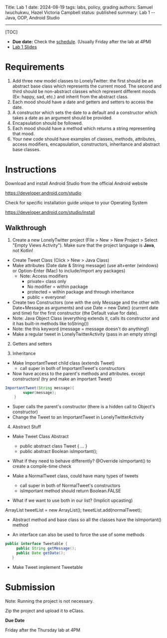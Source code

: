 Title: Lab 1
date: 2024-08-19
tags: labs, policy, grading
authors: Samuel Iwuchukwu, Hazel Victoria Campbell
status: published
summary: Lab 1 -- Java, OOP, Android Studio

----

[TOC]

* **Due date:** Check the [schedule]({filename}/pages/home.md#schedule). (Usually Friday after the lab at 4PM)
* [Lab 1 Slides]({attach}slides/CMPUT_301_LAB_1.pdf)

# Requirements

1. Add three new model classes to LonelyTwitter: the first should be an abstract base class which represents the current mood. The second and third should be non-abstract classes which represent different moods (Ex: happy, sad, etc.) and inherit from the abstract class.
2. Each mood should have a date and getters and setters to access the date.
3. A constructor which sets the date to a default and a constructor which takes a date as an argument should be provided. 
4. Encapsulation should be followed.
5. Each mood should have a method which returns a string representing that mood.
6. Your new code should have examples of classes, methods, attributes, access modifiers, encapsulation, constructors, inheritance and abstract base classes.

# Instructions

Download and install Android Studio from the official Android website

<https://developer.android.com/studio>

Check for specific installation guide unique to your Operating System

<https://developer.android.com/studio/install>

## Walkthrough

1. Create a new LonelyTwitter project (File > New > New Project > Select "Empty Views Activity"). Make sure that the project language is **Java**, not Kotlin!

+ Create Tweet Class (Click > New > Java Class)
+ Make attributes (Date date & String message) (use alt+enter (windows) or Option-Enter (Mac) to include/import any packages)
    + Note: Access modifiers
        * private= class only
        * No modifier = within package
        * protected = within package and through inheritance
        * public = everyone!
+ Create two Constructors (one with the only Message and the other with Date+Message as arguments) and use Date = new Date() (current date and time) for the first constructor (the Default value for date).
+ Note: Java Object Class (everything extends it, calls its constructor and it has built-in methods like toString())
+ Note: the this keyword (message = message doesn't do anything!)
+ Make a regular tweet in LonelyTwitterActivity (pass in an empty string)

2. Getters and setters

3. Inheritance

+ Make ImportantTweet child class (extends Tweet)
    + call super in both of ImportantTweet's constructors
+ Now have access to the parent's methods and attributes. except constructors! (try and make an important Tweet)

```java
ImportantTweet(String message){
        super(message);
    }
```
+ Super calls the parent's constructor (there is a hidden call to Object's constructor)
+ Change the Tweet to an ImportantTweet in LonelyTwitterActivity

4. Abstract Stuff

+ Make Tweet Class Abstract

    + public abstract class Tweet { ... }
    + public abstract Boolean isImportant();
+ What if they need to behave differently? @Override isImportant() to create a compile-time check

+ Make a NormalTweet class, could have many types of tweets

    + call super in both of  NormalTweet's constructors
    + isImportant method should return Boolean.FALSE
+ What if we want to use both in our list? (Implicit upcasting)

ArrayList<Tweet> tweetList = new ArrayList<Tweet>();
tweetList.add(normalTweet);

+ Abstract method and base class so all the classes have the isImportant() method

+ An interface can also be used to force the use of some methods

```java
public interface Tweetable {
     public String getMessage();
     public Date getDate();
   }
```
+ Make Tweet implement Tweetable

# Submission

Note: Running the project is not necessary.

Zip the project and upload it to eClass.

**Due Date**

Friday after the Thursday lab at 4PM

